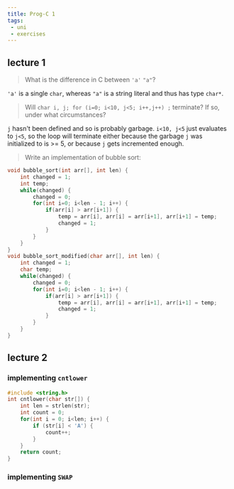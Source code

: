 ```yaml
---
title: Prog-C 1
tags:
 - uni
 - exercises
---
```


## lecture 1

> What is the difference in C between ``'a'`` `"a"`?

`'a'` is a single `char`, whereas `"a"` is a string literal and thus has type `char*`. 

> Will `char i, j; for (i=0; i<10, j<5; i++,j++) ;` terminate? If so, under what circumstances?

`j` hasn't been defined and so is probably garbage. `i<10, j<5` just evaluates to `j<5`, so the loop will terminate either because the garbage `j` was initialized to is >= 5, or because `j` gets incremented enough. 

> Write an implementation of bubble sort:

```C
void bubble_sort(int arr[], int len) {
	int changed = 1;
	int temp;
	while(changed) {
		changed = 0;
		for(int i=0; i<len - 1; i++) {
			if(arr[i] > arr[i+1]) {
				temp = arr[i], arr[i] = arr[i+1], arr[i+1] = temp;
				changed = 1;
			}
		}
	}
}
void bubble_sort_modified(char arr[], int len) {
	int changed = 1;
	char temp;
	while(changed) {
		changed = 0;
		for(int i=0; i<len - 1; i++) {
			if(arr[i] > arr[i+1]) {
				temp = arr[i], arr[i] = arr[i+1], arr[i+1] = temp;
				changed = 1;
			}
		}
	}
}
```

## lecture 2
### implementing `cntlower`
```C
#include <string.h>
int cntlower(char str[]) {
    int len = strlen(str);
    int count = 0;
    for(int i = 0; i<len; i++) {
        if (str[i] < 'A') {
            count++;
        }
    }
    return count;
}
```

### implementing `SWAP`